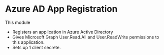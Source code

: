 # Azure AD App Registration

This module

- Registers an application in Azure Active Directory
- Gives Microsoft Graph User.Read.All and User.ReadWrite permissions to this application.
- Sets up 1 client secrete.
